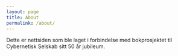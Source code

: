 ```yaml
---
layout: page
title: About
permalink: /about/
---
```


Dette er nettsiden som ble laget i forbindelse med bokprosjektet til Cybernetisk Selskab sitt 50 år jubileum.
